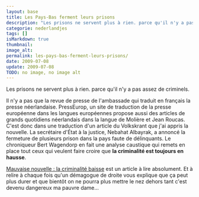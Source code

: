 ```yaml
---
layout: base
title: Les Pays-Bas ferment leurs prisons
description: "Les prisons ne servent plus à rien. parce qu'il n'y a pas assez de criminels."
categorie: nederlandjes
tags: []
isMarkdown: true
thumbnail: 
image_alt: 
permalink: les-pays-bas-ferment-leurs-prisons/
date: 2009-07-08
update: 2009-07-08
TODO: no image, no image alt
---
```


Les prisons ne servent plus à rien. parce qu'il n'y a pas assez de criminels.

Il n'y a pas que la revue de presse de l'ambassade qui traduit en français la presse néerlandaise. PressEurop, un site de traduction de la presse européenne dans les langues européennes propose aussi des articles de grands quotidiens néerlandais dans la langue de Molière et Jean Roucas. C'est donc dans une traduction d'un article du Volkskrant que j'ai appris la nouvelle. La secrétaire d'État à la justice, Nebahat Albayrak, a annoncé la fermeture de plusieurs prison dans la pays faute de délinquants. Le chroniqueur Bert Wagendorp en fait une analyse caustique qui remets en place tout ceux qui veulent faire croire que **la criminalité est toujours en hausse**.

[Mauvaise nouvelle : la criminalité baisse](http://www.presseurop.eu/fr/content/article/9651-mauvaise-nouvelle-la-criminalite-baisse) est un article à lire absolument. Et à relire à chaque fois qu'un démagogue de droite vous explique que ça peut plus durer et que bientôt on ne pourra plus mettre le nez dehors tant c'est devenu dangereux ma pauvre dame...

<!-- post notes:
Bon je ne sais pas trop comment ça se passe en France mais l'approche pragmatique, spécialité des Pays-Bas, appliquée à la délinquance semble porter des fruits. De ce que je peux voir dans la presse, la France opte plutôt pour l'approche émotionnelle, légiférant trop souvent suite à des cas médiatiques, produisant des lois dont l'application crée plus de problèmes qu'elle n'en résout. Cela dit, la France et les Pays-Bas [coopèrent aussi dans le domaine de la justice|http://www.ambafrance-nl.org/france_paysbas/spip.php?article9279], on peut souhaiter que ce soit dans un sens bénéfique pour les deux pays.
--->
